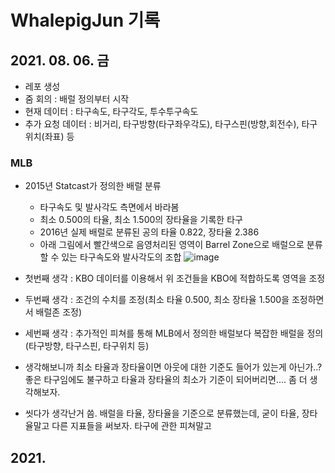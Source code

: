 # WhalepigJun 기록

## 2021. 08. 06. 금
 - 레포 생성
 - 줌 회의 : 배럴 정의부터 시작
 - 현재 데이터 : 타구속도, 타구각도, 투수투구속도
 - 추가 요청 데이터 : 비거리, 타구방향(타구좌우각도), 타구스핀(방향,회전수), 타구위치(좌표) 등

 ### MLB
 - 2015년 Statcast가 정의한 배럴 분류
   - 타구속도 및 발사각도 측면에서 바라봄
   - 최소 0.500의 타율, 최소 1.500의 장타율을 기록한 타구
   - 2016년 실제 배럴로 분류된 공의 타율 0.822, 장타율 2.386
   - 아래 그림에서 빨간색으로 음영처리된 영역이 Barrel Zone으로 배럴으로 분류할 수 있는 타구속도와 발사각도의 조합
   ![image](https://user-images.githubusercontent.com/62738248/128532393-5832733b-9bc1-4591-8a47-4082d51f6dd6.png)
 
 - 첫번째 생각 : KBO 데이터를 이용해서 위 조건들을 KBO에 적합하도록 영역을 조정
 - 두번째 생각 : 조건의 수치를 조정(최소 타율 0.500, 최소 장타율 1.500을 조정하면서 배럴존 조정)
 - 세번째 생각 : 추가적인 피쳐를 통해 MLB에서 정의한 배럴보다 복잡한 배럴을 정의(타구방향, 타구스핀, 타구위치 등)
 - 생각해보니까 최소 타율과 장타율이면 아웃에 대한 기준도 들어가 있는게 아닌가..? 좋은 타구임에도 불구하고 타율과 장타율의 최소가 기준이 되어버리면.... 좀 더 생각해보자.
 - 씻다가 생각난거 씀. 배럴을 타율, 장타율을 기준으로 분류했는데, 굳이 타율, 장타율말고 다른 지표들을 써보자. 타구에 관한 피쳐말고


## 2021. 
